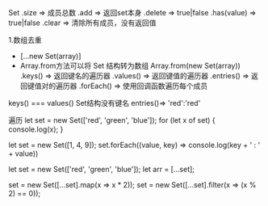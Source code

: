Set
.size => 成员总数
.add => 返回set本身
.delete => true|false
.has(value) => true|false
.clear => 清除所有成员，没有返回值

1.数组去重
  - [...new Set(array)]
  - Array.from方法可以将 Set 结构转为数组
    Array.from(new Set(array))
.keys() => 返回键名的遍历器
.values() => 返回键值的遍历器
.entries() => 返回键值对的遍历器
.forEach() => 使用回调函数遍历每个成员

keys() === values() Set结构没有键名
entries()=> 'red':'red'

遍历
let set = new Set(['red', 'green', 'blue']);
for (let x of set) {
  console.log(x);
}

let set = new Set([1, 4, 9]);
set.forEach((value, key) => console.log(key + ' : ' + value))

let set = new Set(['red', 'green', 'blue']);
let arr = [...set];

set = new Set([...set].map(x => x * 2));
set = new Set([...set].filter(x => (x % 2) == 0));
